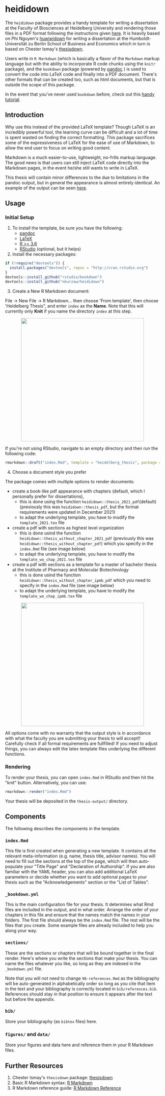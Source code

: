 # heididown 

The `heididown` package provides a handy template for writing a dissertation 
at the Faculty of Biosciences at Heidelberg University and rendering
those files in a PDF format following the instructions given 
[here](https://www.bio.uni-heidelberg.de/fakultaetbio/en/phd_submission).
It is heavily based on Phi Nguyen's [huwiwidown](https://github.com/phister/huwiwidown)
for writing a dissertation at  the Humboldt-Universität zu Berlin School of 
Business and Economics which in turn is based on Chester Ismay's 
[thesisdown](https://github.com/ismayc/thesisdown).

Users write in `R Markdown` (which is basically a flavor of the `Markdown`
markup language but with the ability to incorporate R code chunks using the
`knitr` package), and the `bookdown` package (powered by
[pandoc](https://pandoc.org) ) is used to convert the code into LaTeX code and
finally into a PDF document. There's other formats that can be created too, such
as html documents, but that is outside the scope of this package.

In the event that you've never used `bookdown` before, check out this [handy
tutorial](https://bookdown.org/yihui/bookdown/).

## Introduction

Why use this instead of the provided LaTeX template? Though LaTeX is an
incredibly powerful tool, the learning curve can be difficult and a lot of time
is spent wasted on finding the correct formatting. This package sacrifices
some of the expressiveness of LaTeX for the ease of use of Markdown, to allow
the end user to focus on writing good content.

Markdown is a much easier-to-use, lightweight, no-frills markup language. The
good news is that users can still inject LaTeX code directly into the Markdown
pages, in the event he/she still wants to write in LaTeX.

This thesis will contain minor differences to the due to limitations in the
pandoc output, but in general the appearance is almost entirely identical. An
example of the output can be seen [here](thesis-example.pdf).

## Usage

### Initial Setup

1. To install the template, be sure you have the following:
    - [pandoc](http://pandoc.org/)
    - [LaTeX](https://www.latex-project.org/get/)
    - [R >= 3.6](https://r-project.org)
    - [RStudio](https://rstudio.org) (optional, but it helps)
2. Install the necessary packages:

```r
if (!require("devtools")) {
  install.packages("devtools", repos = "http://cran.rstudio.org")
}
devtools::install_github("rstudio/bookdown")
devtools::install_github("nkurzaw/heididown")
```
3. Create a New R Markdown document:

File -> New File -> R Markdown... then choose 'From template', then choose
'Heidelberg Thesis", and enter `index` as the **Name**. Note that this will 
currently only **Knit** if you name the directory `index` at this step.

<p align="center">
  <img src="from_template.png" width="400px">
</p>

If you're not using RStudio, navigate to an empty directory and then run the
following code:

```r
rmarkdown::draft("index.Rmd", template = "heidelberg_thesis", package = "heididown")
```

4. Choose a document style you prefer 

The package comes with multiple options to render documents:
- create a book-like pdf appearance with chapters (default, which I personally prefer for dissertations),
    - this is done using the function `heididown::thesis_2021_pdf`(default) (previously this was `heididown::thesis_pdf`, but the format requirements were updated in December 2021)
    - to adapt the underlying template, you have to modify the `template_2021.tex` file
- create a pdf with sections as highest level organization
    -  this is done usind the function `heididown::thesis_without_chapter_2021_pdf` (previously this was `heididown::thesis_without_chapter_pdf`) which you specify in the `index.Rmd` file (see image below) 
    - to adapt the underlying template, you have to modify the `template_wo_chap_2021.tex` file
- create a pdf with sections as a template for a master of bachelor thesis at the Institute of Pharmacy and Molecular Biotechnology
    - this is done usind the function `heididown::thesis_without_chapter_ipmb_pdf` which you need to specify in the `index.Rmd` file (see image below)
    - to adapt the underlying template, you have to modify the `template_wo_chap_ipmb.tex` file


<p align="center">
  <img src="change_rendering_function.png" width="400px">
</p>

All options come with no warranty that the output style is in accordance with what the 
faculty you are submitting your thesis to will accept!! Carefully check if all formal requirements are fullfilled! 
If you need to adjust things, you can always edit the latex template files underlying the different functions.

### Rendering

To render your thesis, you can open `index.Rmd` in RStudio and then hit the
"knit" button. Alternatively, you can use:

```r
rmarkdown::render("index.Rmd")
```

Your thesis will be deposited in the `thesis-output/` directory.

## Components

The following describes the components in the template.

### `index.Rmd`

This file is first created when generating a new template. It contains all the
relevant meta-information (e.g. name, thesis title, advisor names). You will
need to fill out the sections at the top of the page, which will then
auto-populate your "Title Page" and "Declaration of Authorship". If you are also
familiar with the YAML header, you can also add additional LaTeX parameters or
decide whether you want to add optional pages to your thesis such as the
"Acknowledgements" section or the "List of Tables".

### `_bookdown.yml`

This is the main configuration file for your thesis. It determines what Rmd
files are included in the output, and in what order. Arrange the order of your
chapters in this file and ensure that the names match the names in your folders.
The first file should always be the `index.Rmd` file. The rest will be the files
that you create. Some example files are already included to help you along your
way.

### `sections/`

These are the sections or chapters that will be bound together in the final
render. Here's where you write the sections that make your thesis. You can name
the files whatever you like, so long as they are indexed in the `_bookdown.yml`
file.

Note that you will not need to change `98-references.Rmd` as the bibliography
will be auto-generated in alphabetically order so long as you cite that item
in the text and your bibliography is correctly located in `bib/references.bib`.
References should stay in that position to ensure it appears after the text but
before the appendix.

### `bib/`

Store your bibliography (as `bibtex` files) here.

### `figures/` and `data/`

Store your figures and data here and reference them in your R Markdown files.

## Further Resources

1. Chester Ismay's `thesisdown` package: [thesisdown](https://github.com/ismayc/thesisdown)
2. Basic R Markdown syntax: [R Markdown](https://rmarkdown.rstudio.com/authoring_basics.html)
3. R Markdown reference guide: [R Markdown Reference](https://www.rstudio.com/wp-content/uploads/2015/03/rmarkdown-reference.pdf)
